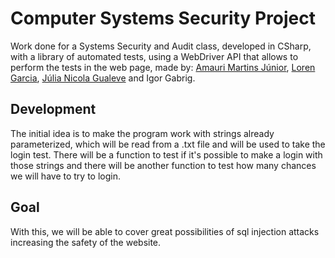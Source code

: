 # Computer Systems Security Project
Work done for a Systems Security and Audit class, developed in CSharp, with a library of automated tests, using a WebDriver API that allows to perform the tests in the web page, made by: [Amauri Martins Júnior](https://github.com/maumauagain), [Loren Garcia](https://github.com/loren-garcia), [Júlia Nicola Gualeve](https://github.com/junicola) and Igor Gabrig.

## Development
The initial idea is to make the program work with strings already parameterized, which will be read from a .txt file and will be used to take the login test. There will be a function to test if it's possible to make a login with those strings and there will be another function to test how many chances we will have to try to login.

## Goal
With this, we will be able to cover great possibilities of sql injection attacks increasing the safety of the website.